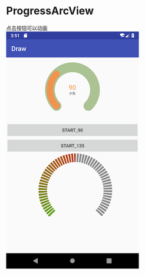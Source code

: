 # ProgressArcView
点击按钮可以动画  
 ![image](https://github.com/Wqymai/ProgressArcView/blob/master/Screenshot_1537948290.png)
